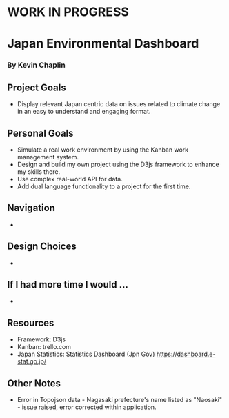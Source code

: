 # WORK IN PROGRESS

# Japan Environmental Dashboard
### By Kevin Chaplin

## Project Goals
- Display relevant Japan centric data on issues related to climate change in an easy to understand and engaging format.

## Personal Goals
- Simulate a real work environment by using the Kanban work management system.
- Design and build my own project using the D3js framework to enhance my skills there.
- Use complex real-world API for data.
- Add dual language functionality to a project for the first time.

## Navigation
-

## Design Choices
-

## If I had more time I would ...
-

## Resources
- Framework: D3js
- Kanban: trello.com
- Japan Statistics: Statistics Dashboard (Jpn Gov) https://dashboard.e-stat.go.jp/

## Other Notes
- Error in Topojson data - Nagasaki prefecture's name listed as "Naosaki" - issue raised, error corrected within application.
